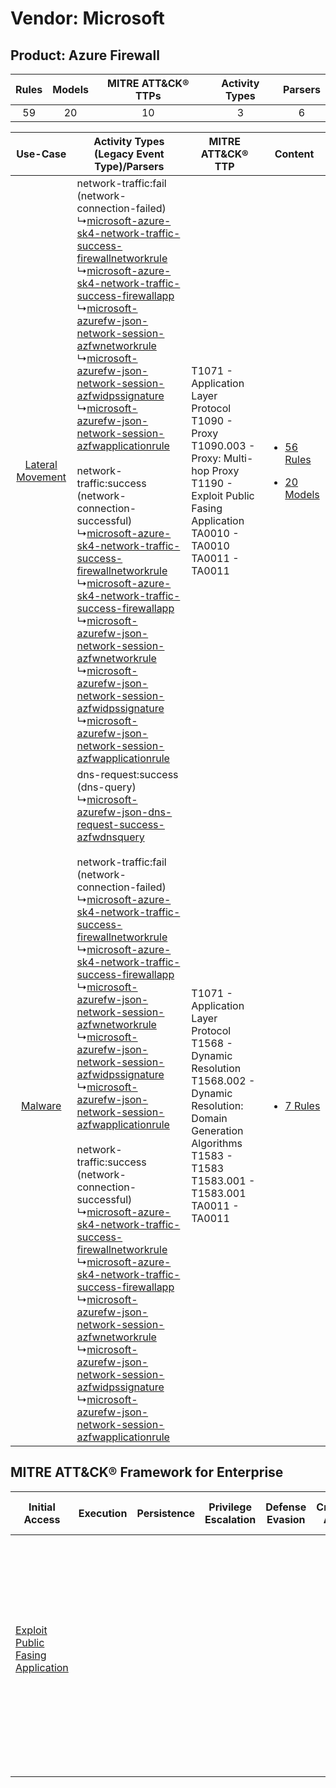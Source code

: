 Vendor: Microsoft
=================
Product: Azure Firewall
-----------------------
| Rules | Models | MITRE ATT&CK® TTPs | Activity Types | Parsers |
|:-----:|:------:|:------------------:|:--------------:|:-------:|
|  59   |   20   |         10         |       3        |    6    |

|    Use-Case    | Activity Types (Legacy Event Type)/Parsers    | MITRE ATT&CK® TTP    | Content    |
|:----:| ---- | ---- | ---- |
| [Lateral Movement](../../../UseCases/uc_lateral_movement.md) |  network-traffic:fail (network-connection-failed)<br> ↳[microsoft-azure-sk4-network-traffic-success-firewallnetworkrule](Ps/pC_microsoftazuresk4networktrafficsuccessfirewallnetworkrule.md)<br> ↳[microsoft-azure-sk4-network-traffic-success-firewallapp](Ps/pC_microsoftazuresk4networktrafficsuccessfirewallapp.md)<br> ↳[microsoft-azurefw-json-network-session-azfwnetworkrule](Ps/pC_microsoftazurefwjsonnetworksessionazfwnetworkrule.md)<br> ↳[microsoft-azurefw-json-network-session-azfwidpssignature](Ps/pC_microsoftazurefwjsonnetworksessionazfwidpssignature.md)<br> ↳[microsoft-azurefw-json-network-session-azfwapplicationrule](Ps/pC_microsoftazurefwjsonnetworksessionazfwapplicationrule.md)<br><br> network-traffic:success (network-connection-successful)<br> ↳[microsoft-azure-sk4-network-traffic-success-firewallnetworkrule](Ps/pC_microsoftazuresk4networktrafficsuccessfirewallnetworkrule.md)<br> ↳[microsoft-azure-sk4-network-traffic-success-firewallapp](Ps/pC_microsoftazuresk4networktrafficsuccessfirewallapp.md)<br> ↳[microsoft-azurefw-json-network-session-azfwnetworkrule](Ps/pC_microsoftazurefwjsonnetworksessionazfwnetworkrule.md)<br> ↳[microsoft-azurefw-json-network-session-azfwidpssignature](Ps/pC_microsoftazurefwjsonnetworksessionazfwidpssignature.md)<br> ↳[microsoft-azurefw-json-network-session-azfwapplicationrule](Ps/pC_microsoftazurefwjsonnetworksessionazfwapplicationrule.md)<br>    | T1071 - Application Layer Protocol<br>T1090 - Proxy<br>T1090.003 - Proxy: Multi-hop Proxy<br>T1190 - Exploit Public Fasing Application<br>TA0010 - TA0010<br>TA0011 - TA0011<br>    | [<ul><li>56 Rules</li></ul><ul><li>20 Models</li></ul>](RM/r_m_microsoft_azure_firewall_Lateral_Movement.md) |
|          [Malware](../../../UseCases/uc_malware.md)          |  dns-request:success (dns-query)<br> ↳[microsoft-azurefw-json-dns-request-success-azfwdnsquery](Ps/pC_microsoftazurefwjsondnsrequestsuccessazfwdnsquery.md)<br><br> network-traffic:fail (network-connection-failed)<br> ↳[microsoft-azure-sk4-network-traffic-success-firewallnetworkrule](Ps/pC_microsoftazuresk4networktrafficsuccessfirewallnetworkrule.md)<br> ↳[microsoft-azure-sk4-network-traffic-success-firewallapp](Ps/pC_microsoftazuresk4networktrafficsuccessfirewallapp.md)<br> ↳[microsoft-azurefw-json-network-session-azfwnetworkrule](Ps/pC_microsoftazurefwjsonnetworksessionazfwnetworkrule.md)<br> ↳[microsoft-azurefw-json-network-session-azfwidpssignature](Ps/pC_microsoftazurefwjsonnetworksessionazfwidpssignature.md)<br> ↳[microsoft-azurefw-json-network-session-azfwapplicationrule](Ps/pC_microsoftazurefwjsonnetworksessionazfwapplicationrule.md)<br><br> network-traffic:success (network-connection-successful)<br> ↳[microsoft-azure-sk4-network-traffic-success-firewallnetworkrule](Ps/pC_microsoftazuresk4networktrafficsuccessfirewallnetworkrule.md)<br> ↳[microsoft-azure-sk4-network-traffic-success-firewallapp](Ps/pC_microsoftazuresk4networktrafficsuccessfirewallapp.md)<br> ↳[microsoft-azurefw-json-network-session-azfwnetworkrule](Ps/pC_microsoftazurefwjsonnetworksessionazfwnetworkrule.md)<br> ↳[microsoft-azurefw-json-network-session-azfwidpssignature](Ps/pC_microsoftazurefwjsonnetworksessionazfwidpssignature.md)<br> ↳[microsoft-azurefw-json-network-session-azfwapplicationrule](Ps/pC_microsoftazurefwjsonnetworksessionazfwapplicationrule.md)<br> | T1071 - Application Layer Protocol<br>T1568 - Dynamic Resolution<br>T1568.002 - Dynamic Resolution: Domain Generation Algorithms<br>T1583 - T1583<br>T1583.001 - T1583.001<br>TA0011 - TA0011<br> | [<ul><li>7 Rules</li></ul>](RM/r_m_microsoft_azure_firewall_Malware.md)    |

MITRE ATT&CK® Framework for Enterprise
--------------------------------------
| Initial Access                                                                         | Execution | Persistence | Privilege Escalation | Defense Evasion | Credential Access | Discovery | Lateral Movement | Collection | Command and Control                                                                                                                                                                                                                                                                                                                                                                                      | Exfiltration | Impact |
| -------------------------------------------------------------------------------------- | --------- | ----------- | -------------------- | --------------- | ----------------- | --------- | ---------------- | ---------- | -------------------------------------------------------------------------------------------------------------------------------------------------------------------------------------------------------------------------------------------------------------------------------------------------------------------------------------------------------------------------------------------------------- | ------------ | ------ |
| [Exploit Public Fasing Application](https://attack.mitre.org/techniques/T1190)<br><br> |           |             |                      |                 |                   |           |                  |            | [Dynamic Resolution](https://attack.mitre.org/techniques/T1568)<br><br>[Dynamic Resolution: Domain Generation Algorithms](https://attack.mitre.org/techniques/T1568/002)<br><br>[Proxy: Multi-hop Proxy](https://attack.mitre.org/techniques/T1090/003)<br><br>[Application Layer Protocol](https://attack.mitre.org/techniques/T1071)<br><br>[Proxy](https://attack.mitre.org/techniques/T1090)<br><br> |              |        |